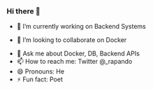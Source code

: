 ### Hi there 👋

- 🔭 I’m currently working on Backend Systems
<!-- - 🌱 I’m currently learning -->
- 👯 I’m looking to collaborate on Docker
<!-- - 🤔 I’m looking for help with -->
- 💬 Ask me about Docker, DB, Backend APIs
- 📫 How to reach me: Twitter @_rapando
- 😄 Pronouns: He
- ⚡ Fun fact: Poet
